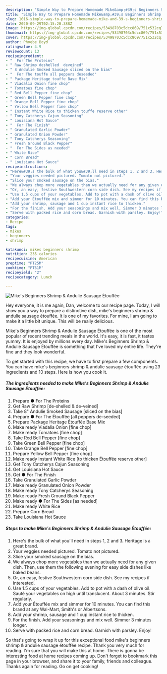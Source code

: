 ```yaml
---
description: "Simple Way to Prepare Homemade Mike&amp;#39;s Beginners Shrimp &amp;amp; Andulie Sausage Étouffée"
title: "Simple Way to Prepare Homemade Mike&amp;#39;s Beginners Shrimp &amp;amp; Andulie Sausage Étouffée"
slug: 1016-simple-way-to-prepare-homemade-mike-and-39-s-beginners-shrimp-and-amp-andulie-sausage-etouffee
date: 2020-09-29T02:15:20.388Z
image: https://img-global.cpcdn.com/recipes/53498703c5dcc869/751x532cq70/mikes-beginners-shrimp-andulie-sausage-etouffee-recipe-main-photo.jpg
thumbnail: https://img-global.cpcdn.com/recipes/53498703c5dcc869/751x532cq70/mikes-beginners-shrimp-andulie-sausage-etouffee-recipe-main-photo.jpg
cover: https://img-global.cpcdn.com/recipes/53498703c5dcc869/751x532cq70/mikes-beginners-shrimp-andulie-sausage-etouffee-recipe-main-photo.jpg
author: Phoebe Boyd
ratingvalue: 4.9
reviewcount: 13
recipeingredient:
- "  For The Proteins"
- " Raw Shrimp deshelled  deveined"
- " 8 Andulie Smoked Sausage sliced on the bias"
- "  For The touffe all peppers deseeded"
- " Package Heritage touffe Base Mix"
- " Viadalia Onion fine chop"
- " Tomatoes fine chop"
- " Red Bell Pepper fine chop"
- " Green Bell Pepper fine chop"
- " Orange Bell Pepper fine chop"
- " Yellow Bell Pepper fine chop"
- " Instant White Rice to thicken touffe reserve other"
- " Tony Catcherys Cajun Seasoning"
- " Louisiana Hot Sauce"
- "  For The Finish"
- " Granulated Garlic Powder"
- " Granulated Onion Powder"
- " Tony Catcherys Seasoning"
- " Fresh Ground Black Pepper"
- "  For The Sides as needed"
- " White Rice"
- " Corn Bread"
- " Louisiana Hot Sauce"
recipeinstructions:
- "Here&#39;s the bulk of what you&#39;ll need in steps 1, 2 and 3. Heritage is a great brand."
- "Your veggies needed pictured. Tomato not pictured."
- "Slice your smoked sausage on the bias."
- "We always chop more vegetables than we actually need for any given dish. Then, use them the following evening for easy side dishes like baked beans."
- "Or, an easy, festive Southwestern corn side dish. See my recipes if interested."
- "Use 1.5 cups of your vegetables. Add to pot with a dash of olive oil. Sauté your vegetables on high until translucent. About 3 minutes. Stir regularly."
- "Add your Étouffée mix and simmer for 10 minutes. You can find this brand at any Wal-Mart, Smith&#39;s or Albertsons."
- "Add your shrimp, sausage and 1 cup instant rice to thicken."
- "For the finish. Add your seasonings and mix well. Simmer 3 minutes longer."
- "Serve with packed rice and corn bread. Garnish with parsley. Enjoy!"
categories:
- Recipe
tags:
- mikes
- beginners
- shrimp

katakunci: mikes beginners shrimp 
nutrition: 235 calories
recipecuisine: American
preptime: "PT25M"
cooktime: "PT51M"
recipeyield: "2"
recipecategory: Lunch

---
```



![Mike&#39;s Beginners Shrimp &amp; Andulie Sausage Étouffée](https://img-global.cpcdn.com/recipes/53498703c5dcc869/751x532cq70/mikes-beginners-shrimp-andulie-sausage-etouffee-recipe-main-photo.jpg)

Hey everyone, it is me again, Dan, welcome to our recipe page. Today, I will show you a way to prepare a distinctive dish, mike&#39;s beginners shrimp &amp; andulie sausage étouffée. It is one of my favorites. For mine, I am going to make it a little bit unique. This will be really delicious.



Mike&#39;s Beginners Shrimp &amp; Andulie Sausage Étouffée is one of the most popular of recent trending meals in the world. It's easy, it is fast, it tastes yummy. It is enjoyed by millions every day. Mike&#39;s Beginners Shrimp &amp; Andulie Sausage Étouffée is something that I've loved my entire life. They're fine and they look wonderful.


To get started with this recipe, we have to first prepare a few components. You can have mike&#39;s beginners shrimp &amp; andulie sausage étouffée using 23 ingredients and 10 steps. Here is how you cook it.

<!--inarticleads1-->

##### The ingredients needed to make Mike&#39;s Beginners Shrimp &amp; Andulie Sausage Étouffée:

1. Prepare  ● For The Proteins
1. Get  Raw Shrimp [de-shelled &amp; de-veined]
1. Take  8&#34; Andulie Smoked Sausage [sliced on the bias]
1. Prepare  ● For The Étouffée [all peppers de-seeded]
1. Prepare  Package Heritage Étouffée Base Mix
1. Make ready  Viadalia Onion [fine chop]
1. Make ready  Tomatoes [fine chop]
1. Take  Red Bell Pepper [fine chop]
1. Take  Green Bell Pepper [fine chop]
1. Take  Orange Bell Pepper [fine chop]
1. Prepare  Yellow Bell Pepper [fine chop]
1. Make ready  Instant White Rice [to thicken Étouffée reserve other]
1. Get  Tony Catcherys Cajun Seasoning
1. Get  Louisiana Hot Sauce
1. Get  ● For The Finish
1. Take  Granulated Garlic Powder
1. Make ready  Granulated Onion Powder
1. Make ready  Tony Catcherys Seasoning
1. Make ready  Fresh Ground Black Pepper
1. Make ready  ● For The Sides [as needed]
1. Make ready  White Rice
1. Prepare  Corn Bread
1. Take  Louisiana Hot Sauce




<!--inarticleads2-->

##### Steps to make Mike&#39;s Beginners Shrimp &amp; Andulie Sausage Étouffée:

1. Here&#39;s the bulk of what you&#39;ll need in steps 1, 2 and 3. Heritage is a great brand.
1. Your veggies needed pictured. Tomato not pictured.
1. Slice your smoked sausage on the bias.
1. We always chop more vegetables than we actually need for any given dish. Then, use them the following evening for easy side dishes like baked beans.
1. Or, an easy, festive Southwestern corn side dish. See my recipes if interested.
1. Use 1.5 cups of your vegetables. Add to pot with a dash of olive oil. Sauté your vegetables on high until translucent. About 3 minutes. Stir regularly.
1. Add your Étouffée mix and simmer for 10 minutes. You can find this brand at any Wal-Mart, Smith&#39;s or Albertsons.
1. Add your shrimp, sausage and 1 cup instant rice to thicken.
1. For the finish. Add your seasonings and mix well. Simmer 3 minutes longer.
1. Serve with packed rice and corn bread. Garnish with parsley. Enjoy!




So that's going to wrap it up for this exceptional food mike&#39;s beginners shrimp &amp; andulie sausage étouffée recipe. Thank you very much for reading. I'm sure that you will make this at home. There is gonna be interesting food at home recipes coming up. Don't forget to bookmark this page in your browser, and share it to your family, friends and colleague. Thanks again for reading. Go on get cooking!
